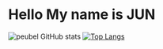 <h1>Hello My name is JUN</h1>



![peubel GitHub stats](https://github-readme-stats.vercel.app/api?username=peubel&show_icons=true&theme=radical) [![Top Langs](https://github-readme-stats.vercel.app/api/top-langs/?username=peubel&layout=compact)](https://github.com/anuraghazra/github-readme-stats)



